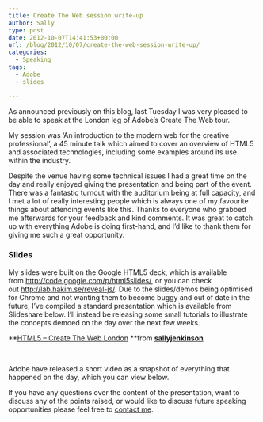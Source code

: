 ```yaml
---
title: Create The Web session write-up
author: Sally
type: post
date: 2012-10-07T14:41:53+00:00
url: /blog/2012/10/07/create-the-web-session-write-up/
categories:
  - Speaking
tags:
  - Adobe
  - slides

---
```

As announced previously on this blog, last Tuesday I was very pleased to be able to speak at the London leg of Adobe&#8217;s Create The Web tour.

My session was &#8216;An introduction to the modern web for the creative professional&#8217;, a 45 minute talk which aimed to cover an overview of HTML5 and associated technologies, including some examples around its use within the industry.

Despite the venue having some technical issues I had a great time on the day and really enjoyed giving the presentation and being part of the event. There was a fantastic turnout with the auditorium being at full capacity, and I met a lot of really interesting people which is always one of my favourite things about attending events like this. Thanks to everyone who grabbed me afterwards for your feedback and kind comments. It was great to catch up with everything Adobe is doing first-hand, and I&#8217;d like to thank them for giving me such a great opportunity.

### Slides

My slides were built on the Google HTML5 deck, which is available from <a href="http://code.google.com/p/html5slides/" target="_blank">http://code.google.com/p/html5slides/</a>, or you can check out <a href="http://lab.hakim.se/reveal-js/" target="_blank">http://lab.hakim.se/reveal-js/</a>. Due to the slides/demos being optimised for Chrome and not wanting them to become buggy and out of date in the future, I&#8217;ve compiled a standard presentation which is available from Slideshare below. I&#8217;ll instead be releasing some small tutorials to illustrate the concepts demoed on the day over the next few weeks.

**<a title="HTML5 - Create The Web London" href="http://www.slideshare.net/sallyjenkinson/html5-create-the-web-london" target="_blank">HTML5 &#8211; Create The Web London</a> **from **<a href="http://www.slideshare.net/sallyjenkinson" target="_blank">sallyjenkinson</a>**

&nbsp;

Adobe have released a short video as a snapshot of everything that happened on the day, which you can view below.



If you have any questions over the content of the presentation, want to discuss any of the points raised, or would like to discuss future speaking opportunities please feel free to <a href="http://recordssoundthesame.com/contact" target="_blank">contact me</a>.